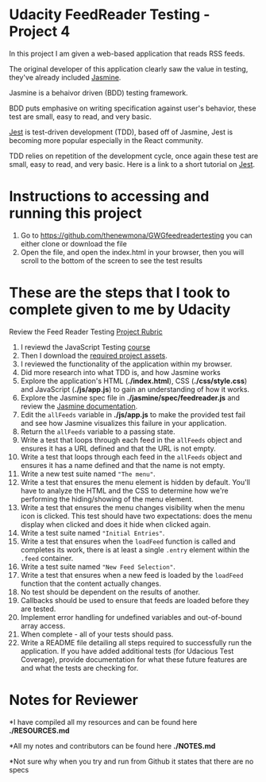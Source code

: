 # Udacity FeedReader Testing - Project 4

In this project I am given a web-based application that reads RSS feeds. 

The original developer of this application clearly saw the value in testing, they've already included [Jasmine](http://jasmine.github.io/).

Jasmine is a behaivor driven (BDD) testing framework.

BDD puts emphasive on writing specification against user's behavior, these test are small, easy to read, and very basic. 

[Jest](https://jestjs.io/docs/en/getting-started) is test-driven development (TDD), based off of Jasmine,
Jest is becoming more popular especially in the React community.

TDD relies on repetition of the development cycle, once again these test are small, easy to read, and very basic. 
Here is a link to a short tutorial on [Jest](https://jestjs.io/docs/en/getting-started).

# Instructions to accessing and running this project 

1. Go to https://github.com/thenewmona/GWGfeedreadertesting you can either clone or download the file 
2. Open the file, and open the index.html in your browser, then you will scroll to the bottom of the screen to see the test results


# These are the steps that I took to complete given to me by Udacity 

Review the Feed Reader Testing [Project Rubric](https://review.udacity.com/#!/projects/3442558598/rubric)

1. I reviewd the JavaScript Testing [course](https://www.udacity.com/course/ud549)
2. Then I download the [required project assets](http://github.com/udacity/frontend-nanodegree-feedreader).
3. I reviewed  the functionality of the application within my browser.
4. Did more research into what TDD is, and how Jasmine works 
5. Explore the application's HTML (**./index.html**), CSS (**./css/style.css**) and JavaScript (**./js/app.js**) to gain an understanding of how it works.
6. Explore the Jasmine spec file in **./jasmine/spec/feedreader.js** and review the [Jasmine documentation](http://jasmine.github.io).
7. Edit the `allFeeds` variable in **./js/app.js** to make the provided test fail and see how Jasmine visualizes this failure in your application.
8. Return the `allFeeds` variable to a passing state.
9. Write a test that loops through each feed in the `allFeeds` object and ensures it has a URL defined and that the URL is not empty.
10. Write a test that loops through each feed in the `allFeeds` object and ensures it has a name defined and that the name is not empty.
11. Write a new test suite named `"The menu"`.
12. Write a test that ensures the menu element is hidden by default. You'll have to analyze the HTML and the CSS to determine how we're performing the hiding/showing of the menu element.
13. Write a test that ensures the menu changes visibility when the menu icon is clicked. This test should have two expectations: does the menu display when clicked and does it hide when clicked again.
14. Write a test suite named `"Initial Entries"`.
15. Write a test that ensures when the `loadFeed` function is called and completes its work, there is at least a single `.entry` element within the `.feed` container.
16. Write a test suite named `"New Feed Selection"`.
17. Write a test that ensures when a new feed is loaded by the `loadFeed` function that the content actually changes.
18. No test should be dependent on the results of another.
19. Callbacks should be used to ensure that feeds are loaded before they are tested.
20. Implement error handling for undefined variables and out-of-bound array access.
21. When complete - all of your tests should pass. 
22. Write a README file detailing all steps required to successfully run the application. If you have added additional tests (for Udacious Test Coverage),  provide documentation for what these future features are and what the tests are checking for.

# Notes for Reviewer 

*I have compiled all my resources and can be found here **./RESOURCES.md**

*All my notes and contributors can be found here **./NOTES.md**

*Not sure why when you try and run from Github it states that there are no specs 

